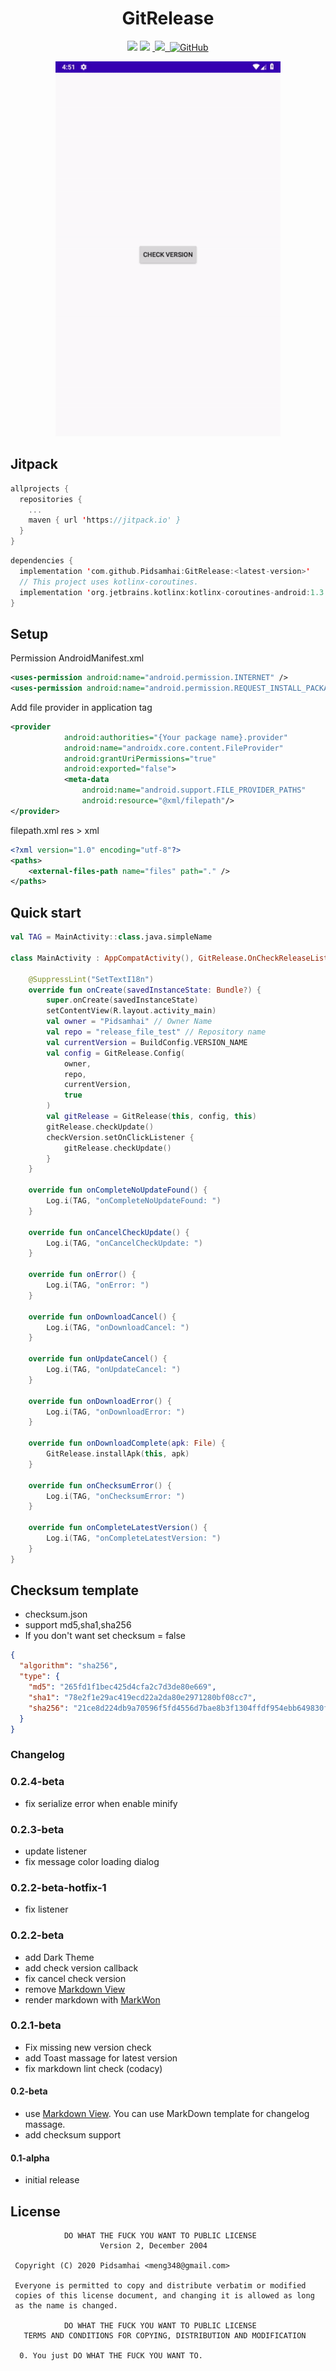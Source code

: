<h1 align="center">GitRelease</h1>
<p  align="center">
<a href="https://www.codacy.com/gh/Pidsamhai/GitRelease?utm_source=github.com&amp;utm_medium=referral&amp;utm_content=Pidsamhai/GitRelease&amp;utm_campaign=Badge_Grade"><img src="https://api.codacy.com/project/badge/Grade/90a5f1b1916b49ddaa30aac59c749bf3"/></a>
<a href="https://jitpack.io/#Pidsamhai/GitRelease/"> <img src="https://jitpack.io/v/Pidsamhai/GitRelease.svg" /></a>
<a href="https://kotlinlang.org">&nbsp<img src="https://img.shields.io/badge/Kotlin-1.3.71-blue.svg" /> </a>
<a href="https://github.com/Pidsamhai/GitRelease/blob/master/License.txt">&nbsp<img alt="GitHub" src="https://img.shields.io/github/license/Pidsamhai/GitRelease"></a>
</p>
<p align="center">
<img src="./art/vdo.gif" height="600" />
</p>

## Jitpack

```kotlin
allprojects {
  repositories {
    ...
    maven { url 'https://jitpack.io' }
  }
}
```

```kotlin
dependencies {
  implementation 'com.github.Pidsamhai:GitRelease:<latest-version>'
  // This project uses kotlinx-coroutines.
  implementation 'org.jetbrains.kotlinx:kotlinx-coroutines-android:1.3.5'
}
```

## Setup

Permission AndroidManifest.xml

```xml
<uses-permission android:name="android.permission.INTERNET" />
<uses-permission android:name="android.permission.REQUEST_INSTALL_PACKAGES"/>
```

Add file provider in application tag

```xml
<provider
            android:authorities="{Your package name}.provider" 
            android:name="androidx.core.content.FileProvider"
            android:grantUriPermissions="true"
            android:exported="false">
            <meta-data
                android:name="android.support.FILE_PROVIDER_PATHS"
                android:resource="@xml/filepath"/>
</provider>
```

filepath.xml   res > xml

```xml
<?xml version="1.0" encoding="utf-8"?>
<paths>
    <external-files-path name="files" path="." />
</paths>
```

## Quick start

```kotlin
val TAG = MainActivity::class.java.simpleName

class MainActivity : AppCompatActivity(), GitRelease.OnCheckReleaseListener {

    @SuppressLint("SetTextI18n")
    override fun onCreate(savedInstanceState: Bundle?) {
        super.onCreate(savedInstanceState)
        setContentView(R.layout.activity_main)
        val owner = "Pidsamhai" // Owner Name
        val repo = "release_file_test" // Repository name
        val currentVersion = BuildConfig.VERSION_NAME
        val config = GitRelease.Config(
            owner,
            repo,
            currentVersion,
            true
        )
        val gitRelease = GitRelease(this, config, this)
        gitRelease.checkUpdate()
        checkVersion.setOnClickListener {
            gitRelease.checkUpdate()
        }
    }

    override fun onCompleteNoUpdateFound() {
        Log.i(TAG, "onCompleteNoUpdateFound: ")
    }

    override fun onCancelCheckUpdate() {
        Log.i(TAG, "onCancelCheckUpdate: ")
    }

    override fun onError() {
        Log.i(TAG, "onError: ")
    }

    override fun onDownloadCancel() {
        Log.i(TAG, "onDownloadCancel: ")
    }

    override fun onUpdateCancel() {
        Log.i(TAG, "onUpdateCancel: ")
    }

    override fun onDownloadError() {
        Log.i(TAG, "onDownloadError: ")
    }

    override fun onDownloadComplete(apk: File) {
        GitRelease.installApk(this, apk)
    }

    override fun onChecksumError() {
        Log.i(TAG, "onChecksumError: ")
    }

    override fun onCompleteLatestVersion() {
        Log.i(TAG, "onCompleteLatestVersion: ")
    }
}
```

## Checksum template

*   checksum.json
*   support md5,sha1,sha256
*   If you don't want set checksum = false

```json
{
  "algorithm": "sha256",
  "type": {
    "md5": "265fd1f1bec425d4cfa2c7d3de80e669",
    "sha1": "78e2f1e29ac419ecd22a2da80e2971280bf08cc7",
    "sha256": "21ce8d224db9a70596f5fd4556d7bae8b3f1304ffdf954ebb649830fa2493cf8"
  }
}
```

### Changelog

### 0.2.4-beta

*   fix serialize error when enable minify

### 0.2.3-beta

*   update listener
*   fix message color loading dialog

### 0.2.2-beta-hotfix-1

*   fix listener

### 0.2.2-beta

*   add Dark Theme
*   add check version callback
*   fix cancel check version
*   remove [Markdown View](https://github.com/mukeshsolanki/MarkdownView-Android)
*   render markdown with [MarkWon](https://github.com/noties/Markwon)

### 0.2.1-beta

*   Fix missing new version check
*   add Toast massage for latest version
*   fix markdown lint check (codacy)

#### 0.2-beta

*   use [Markdown View](https://github.com/mukeshsolanki/MarkdownView-Android). You can use MarkDown template for changelog massage.
*   add checksum support

#### 0.1-alpha

*   initial release

## License

```text
            DO WHAT THE FUCK YOU WANT TO PUBLIC LICENSE
                    Version 2, December 2004

 Copyright (C) 2020 Pidsamhai <meng348@gmail.com>

 Everyone is permitted to copy and distribute verbatim or modified
 copies of this license document, and changing it is allowed as long
 as the name is changed.

            DO WHAT THE FUCK YOU WANT TO PUBLIC LICENSE
   TERMS AND CONDITIONS FOR COPYING, DISTRIBUTION AND MODIFICATION

  0. You just DO WHAT THE FUCK YOU WANT TO.
```
